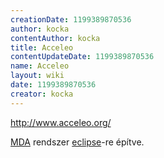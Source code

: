 ```yaml
---
creationDate: 1199389870536 
author: kocka 
contentAuthor: kocka 
title: Acceleo 
contentUpdateDate: 1199389870536 
name: Acceleo 
layout: wiki 
date: 1199389870536 
creator: kocka 
---
```

http://www.acceleo.org/

[MDA](MDA.html) rendszer [eclipse](Eclipse.html)-re építve.
